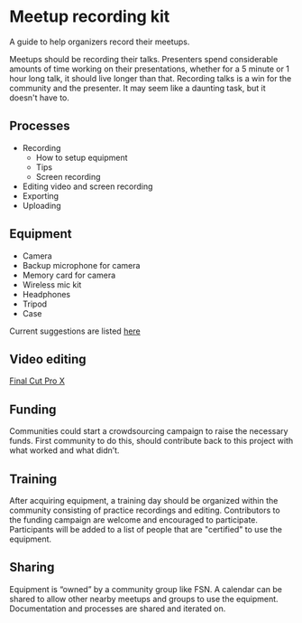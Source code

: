 # Meetup recording kit

A guide to help organizers record their meetups.

Meetups should be recording their talks. Presenters spend considerable amounts of time working on their presentations, whether for a 5 minute or 1 hour long talk, it should live longer than that. Recording talks is a win for the community and the presenter. It may seem like a daunting task, but it doesn't have to.

## Processes

* Recording
	* How to setup equipment
	* Tips
	* Screen recording
* Editing video and screen recording
* Exporting
* Uploading

## Equipment

* Camera
* Backup microphone for camera
* Memory card for camera
* Wireless mic kit
* Headphones
* Tripod
* Case

Current suggestions are listed [here](https://github.com/fullstacknights/meetup-recording-kit/wiki/Equipment)

## Video editing

[Final Cut Pro X](https://www.apple.com/final-cut-pro/)

## Funding

Communities could start a crowdsourcing campaign to raise the necessary funds. First community to do this, should contribute back to this project with what worked and what didn’t.

## Training

After acquiring equipment, a training day should be organized within the community consisting of practice recordings and editing. Contributors to the funding campaign are welcome and encouraged to participate. Participants will be added to a list of people that are "certified" to use the equipment.

## Sharing

Equipment is “owned” by a community group like FSN. A calendar can be shared to allow other nearby meetups and groups to use the equipment. Documentation and processes are shared and iterated on.
